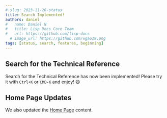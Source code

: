 ```yaml
---
# slug: 2023-11-26-status
title: Search Implemented!
authors: daniel
#   name: Daniel N
#   title: Lisp Docs Core Team
#   url: https://github.com/lisp-docs
  # image_url: https://github.com/wgao19.png
tags: [status, search, features, beginning]
---
```


## Search for the Technical Reference

Search for the Technical Reference has now been implemented! Please try it with `Ctrl+K` or `CMD-K` and enjoy! :smile:

## Home Page Updates

We also updated the [Home Page](/) content.

